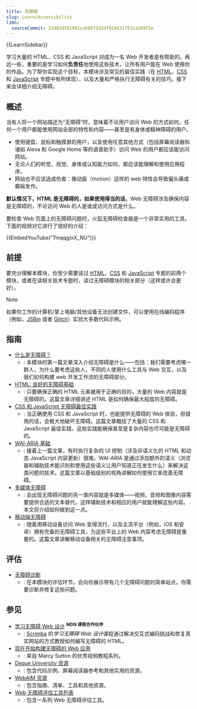 ```yaml
---
title: 无障碍
slug: Learn/Accessibility
l10n:
  sourceCommit: 33d92d501901ca505f1d33f914531753ca289f2e
---
```


{{LearnSidebar}}

学习大量的 HTML、CSS 和 JavaScript 对成为一名 Web 开发者是有帮助的。再远一些，重要的是学习如何**负责任**地使用这些技术，让所有用户能在 Web 使用你的作品。为了帮你实现这个目标，本模块涉及常见的最佳实践（在 [HTML](/zh-CN/docs/Learn/HTML)、[CSS](/zh-CN/docs/Learn/CSS) 和 [JavaScript](/zh-CN/docs/Learn/JavaScript) 专题中有所体现），以及大量和严格执行无障碍有关的技巧。接下来会详细介绍无障碍。

## 概述

当有人将一个网站描述为“无障碍”时，意味着不论用户访问 Web 的方式如何，任何一个用户都能使用网站全部的特性和内容——甚至是有身体或精神障碍的用户。

- 使用键盘、鼠标和触摸屏的用户，以及使用任意其他方式（包括屏幕阅读器和诸如 Alexa 和 Google Home 等的语音助手）访问 Web 的用户都应该能访问网站。
- 无论人们的听觉、视觉、身体或认知能力如何，都应该能理解和使用应用程序。
- 网站也不应该造成伤害：像动画（motion）这样的 web 特性会导致偏头痛或癫痫发作。

**默认情况下，HTML 是无障碍的，如果使用得当的话**。Web 无障碍涉及确保内容是无障碍的，不论访问 Web 的人是谁或访问方式是什么。

要检查 Web 页面上的无障碍问题时，火狐无障碍检查器是一个非常实用的工具。下面的视频对它进行了很好的介绍：

{{EmbedYouTube("7mqqgIxX_NU")}}

## 前提

要充分理解本模块，你至少需要读过 [HTML](/zh-CN/docs/Learn/HTML)、[CSS](/zh-CN/docs/Learn/CSS) 和 [JavaScript](/zh-CN/docs/Learn/JavaScript) 专题的前两个模块，或者在读相关技术专题时，读过无障碍模块的相关部分（这样或许会更好）。

> [!NOTE]
> 如果你工作的计算机/掌上电脑/其他设备无法创建文件，可以使用在线编码程序（例如，[JSBin](https://jsbin.com/) 或者 [Glitch](https://glitch.com/)）实验大多数代码示例。

## 指南

- [什么是无障碍？](/zh-CN/docs/Learn/Accessibility/What_is_accessibility)
  - : 本模块的第一篇文章深入介绍无障碍是什么——包括：我们需要考虑哪一群人，为什么要考虑这些人，不同的人使用什么工具与 Web 交互，以及我们如何构建 web 开发工作流的无障碍部分。
- [HTML: 良好的无障碍基础](/zh-CN/docs/Learn/Accessibility/HTML)
  - : 只要确保正确的 HTML 元素被用于正确的目的，大量的 Web 内容就是无障碍的。这篇文章详细讲述 HTML 是如何确保最大程度的无障碍。
- [CSS 和 JavaScript 无障碍最佳实践](/zh-CN/docs/Learn/Accessibility/CSS_and_JavaScript)
  - : 当正确使用 CSS 和 JavaScript 时，也能提供无障碍的 Web 体验，但错用的话，会极大地破坏无障碍。这篇文章概括了大量的 CSS 和 JavaScript 最佳实践，这些实践能确保甚至是复杂内容也尽可能是无障碍的。
- [WAI-ARIA 基础](/zh-CN/docs/Learn/Accessibility/WAI-ARIA_basics)
  - : 接着上一篇文章，有时执行复杂的 UI 控制（涉及非语义化的 HTML 和动态 JavaScript 内容更新）很难。WAI-ARIA 是通过添加额外的语义（浏览器和辅助技术能识别和使用这些语义让用户知道正在发生什么）来解决这类问题的技术。这篇文章以基础级别的视角讲解如何使用它来改善无障碍。
- [多媒体无障碍](/zh-CN/docs/Learn/Accessibility/Multimedia)
  - : 会出现无障碍问题的另一类内容就是多媒体——视频、音频和图像内容需要提供合适的文本替代，这样辅助技术和相应的用户就能理解这些内容。本文将介绍如何做到这一点。
- [移动端无障碍](/zh-CN/docs/Learn/Accessibility/Mobile)
  - : 随着用移动设备访问 Web 变得流行，以及主流平台（例如，iOS 和安卓）拥有完备的无障碍工具，为这些平台上的 Web 内容考虑无障碍是重要的。这篇文章讲解移动设备相关的无障碍注意事项。

## 评估

- [无障碍诊断](/zh-CN/docs/Learn/Accessibility/Accessibility_troubleshooting)
  - : 在本模块的评估环节，会向你展示带有几个无障碍问题的简单站点，你需要诊断并修复这些问题。

## 参见

- [学习无障碍 Web 设计](https://v2.scrimba.com/learn-accessible-web-design-c031?via=mdn) <sup>**MDN 课程合作伙伴**</sup>
  - : [Scrimba](https://scrimba.com?via=mdn) 的*学习无障碍 Web 设计*课程通过解决交互式编码挑战和修复真实网站的方式教授如何编写无障碍的 HTML。
- [现在开始构建无障碍的 Web 应用](https://egghead.io/courses/start-building-accessible-web-applications-today)
  - : 来自 Marcy Sutton 的优秀视频教程系列。
- [Deque University 资源](https://dequeuniversity.com/resources/)
  - : 包含代码示例、屏幕阅读器参考和其他实用的资源。
- [WebAIM 资源](https://webaim.org/resources/)
  - : 包含指南、清单、工具和其他资源。
- [Web 无障碍评估工具列表](https://www.w3.org/WAI/ER/tools/)
  - : 包含一系列 Web 无障碍评估工具。
